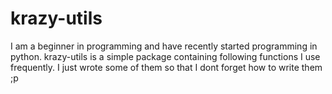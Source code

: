 # krazy-utils

I am a beginner in programming and have recently started programming in python. krazy-utils is a simple package containing following functions I use frequently. I just wrote some of them so that I dont forget how to write them ;p

